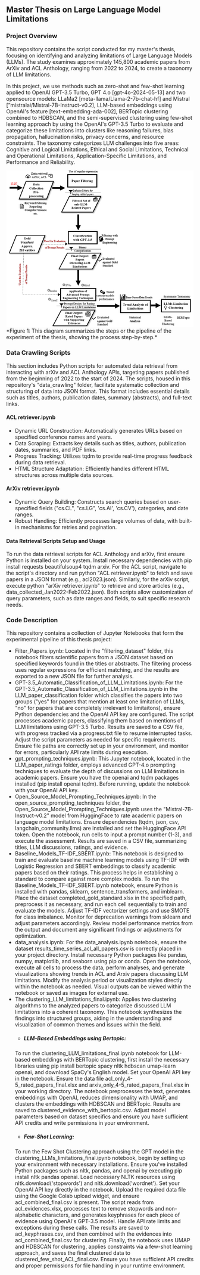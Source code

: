 ## Master Thesis on Large Language Model Limitations
### Project Overview
This repository contains the script conducted for my master's thesis, focusing on identifying and analyzing limitations of Large Language Models (LLMs). The study examines approximately 145,800 academic papers from ArXiv and ACL Anthology, ranging from 2022 to 2024, to create a taxonomy of LLM limitations.

In this project, we use methods such as zero-shot and few-shot learning applied to OpenAI GPT-3.5 Turbo, GPT 4.o [gpt-4o-2024-05-13] and two opensource models: LLaMa2 [meta-llama/Llama-2-7b-chat-hf] and Mistral [”mistralai/Mistral-7B-Instruct-v0.2], LLM-based embeddings using OpenAI's feature [text-embedding-ada-002], BERTopic clustering combined to HDBSCAN, and the semi-supervised clustering using few-shot learning approach by using the OpenAI's GPT-3.5 Turbo to evaluate and categorize these limitations into clusters like reasoning failures, bias propagation, hallucination risks, privacy concerns, and resource constraints.
The taxonomy categorizes LLM challenges into five areas: Cognitive and Logical Limitations, Ethical and Social Limitations, Technical and Operational Limitations, Application-Specific Limitations, and Performance and Reliability. 

<img src="/schema_thesis.png" alt="Pipeline Diagram" width="600">
  *Figure 1: This diagram summarizes the steps or the pipeline of the experiment of the thesis, showing the process step-by-step.*

### Data Crawling Scripts
This section includes Python scripts for automated data retrieval from interacting with arXiv and ACL Anthology APIs, targeting papers published from the beginning of 2022 to the start of 2024. The scripts, housed in this repository's "data_crawling" folder, facilitate systematic collection and structuring of data into JSON format. This format includes essential details such as titles, authors, publication dates, summary (abstracts), and full-text links.
#### ACL retriever.ipynb
- Dynamic URL Construction: Automatically generates URLs based on specified conference names and years.
- Data Scraping: Extracts key details such as titles, authors, publication dates, summaries, and PDF links.
- Progress Tracking: Utilizes tqdm to provide real-time progress feedback during data retrieval.
- HTML Structure Adaptation: Efficiently handles different HTML structures across multiple data sources.
#### ArXiv retriever.ipynb
- Dynamic Query Building: Constructs search queries based on user-specified fields ("cs.CL", "cs.LG", 'cs.AI', 'cs.CV'), categories, and date ranges.
- Robust Handling: Efficiently processes large volumes of data, with built-in mechanisms for retries and pagination.
#### Data Retrieval Scripts Setup and Usage
To run the data retrieval scripts for ACL Anthology and arXiv, first ensure Python is installed on your system. Install necessary dependencies with pip install requests beautifulsoup4 tqdm arxiv. For the ACL script, navigate to the script's directory and run python "ACL retriever.ipynb" to fetch and save papers in a JSON format (e.g., acl2023.json). Similarly, for the arXiv script, execute python "arXiv retriever.ipynb" to retrieve and store articles (e.g., data_collected_Jan2022-Feb2022.json). Both scripts allow customization of query parameters, such as date ranges and fields, to suit specific research needs.

### Code Description
This repository contains a collection of Jupyter Notebooks that form the experimental pipeline of this thesis project:

- Filter_Papers.ipynb: Located in the "filtering_dataset" folder, this notebook filters scientific papers from a JSON dataset based on specified keywords found in the titles or abstracts. The filtering process uses regular expressions for efficient matching, and the results are exported to a new JSON file for further analysis.
- GPT-3.5_Automatic_Classification_of_LLM_Limitations.ipynb: For the GPT-3.5_Automatic_Classification_of_LLM_Limitations.ipynb in the LLM_paper_classification folder which classifies the papers into two groups ("yes" for papers that mention at least one limitation of LLMs, "no" for papers that are completely irrelevant to limitaitons), ensure Python dependencies and the OpenAI API key are configured. The script processes academic papers, classifying them based on mentions of LLM limitations using GPT-3.5 Turbo. Results are saved to a CSV file, with progress tracked via a progress.txt file to resume interrupted tasks. Adjust the script parameters as needed for specific requirements. Ensure file paths are correctly set up in your environment, and monitor for errors, particularly API rate limits during execution.
- gpt_prompting_techniques.ipynb: This Jupyter notebook, located in the LLM_paper_ratings folder, employs advanced GPT-4.o prompting techniques to evaluate the depth of discussions on LLM limitations in academic papers. Ensure you have the openai and tqdm packages installed (pip install openai tqdm). Before running, update the notebook with your OpenAI API key.
- Open_Source_Model_Prompting_Techniques.ipynb: In the open_source_prompting_techniques folder, the Open_Source_Model_Prompting_Techniques.ipynb uses the "Mistral-7B-Instruct-v0.2" model from HuggingFace to rate academic papers on language model limitations. Ensure dependencies (tqdm, json, csv, langchain_community.llms) are installed and set the HuggingFace API token. Open the notebook, run cells to input a prompt number (1-3), and execute the assessment. Results are saved in a CSV file, summarizing titles, LLM discussions, ratings, and evidence.
- Baseline_Models_TF-IDF_SBERT.ipynb: This notebook is designed to train and evaluate baseline machine learning models using TF-IDF with Logistic Regression and SBERT embeddings to classify academic papers based on their ratings. This process helps in establishing a standard to compare against more complex models. To run the Baseline_Models_TF-IDF_SBERT.ipynb notebook, ensure Python is installed with pandas, sklearn, sentence_transformers, and imblearn. Place the dataset completed_gold_standard.xlsx in the specified path, preprocess it as necessary, and run each cell sequentially to train and evaluate the models. Adjust TF-IDF vectorizer settings and use SMOTE for class imbalance. Monitor for deprecation warnings from sklearn and adjust parameters accordingly. Review model performance metrics from the output and document any significant findings or adjustments for optimization.
- data_analysis.ipynb: For the data_analysis.ipynb notebook, ensure the dataset results_time_series_acl_all_papers.csv is correctly placed in your project directory. Install necessary Python packages like pandas, numpy, matplotlib, and seaborn using pip or conda. Open the notebook, execute all cells to process the data, perform analyses, and generate visualizations showing trends in ACL and Arxiv papers discussing LLM limitations. Modify the analysis period or visualization styles directly within the notebook as needed. Visual outputs can be viewed within the notebook or saved as images for external use.
- The clustering_LLM_limitations_final.ipynb: Applies two clustering algorithms to the analyzed papers to categorize discussed LLM limitations into a coherent taxonomy. This notebook synthesizes the findings into structured groups, aiding in the understanding and visualization of common themes and issues within the field.
  - ##### LLM-Based Embeddings using Bertopic: 
  To run the clustering_LLM_limitations_final.ipynb notebook for LLM-based embeddings with BERTopic clustering, first install the necessary libraries using pip install bertopic spacy nltk hdbscan umap-learn openai, and download SpaCy's English model. Set your OpenAI API key in the notebook. Ensure the data file acl_only_4-5_rated_papers_final.xlsx and arxiv_only_4-5_rated_papers_final.xlsx in your working directory. The notebook preprocesses the text, generates embeddings with OpenAI, reduces dimensionality with UMAP, and clusters the embeddings with HDBSCAN and BERTopic. Results are saved to clustered_evidence_with_bertopic.csv. Adjust model parameters based on dataset specifics and ensure you have sufficient API credits and write permissions in your environment.
  - ##### Few-Shot Learning:
  To run the Few Shot Clustering approach using the GPT model in the clustering_LLMs_limitations_final.ipynb notebook, begin by setting up your environment with necessary installations. Ensure you've installed Python packages such as nltk, pandas, and openai by executing pip install nltk pandas openai. Load necessary NLTK resources using nltk.download('stopwords') and nltk.download('wordnet'). Set your OpenAI API key directly in the notebook. Upload the required data file using the Google Colab upload widget, and ensure acl_combined_final.csv is present.
  The script reads from acl_evidences.xlsx, processes text to remove stopwords and non-alphabetic characters, and generates keyphrases for each piece of evidence using OpenAI's GPT-3.5 model. Handle API rate limits and exceptions during these calls. The results are saved to acl_keyphrases.csv, and then combined with the evidences into acl_combined_final.csv for clustering. Finally, the notebook uses UMAP and HDBSCAN for clustering, applies constraints via a few-shot learning approach, and saves the final clustered data to clustered_few_shot_ACL_final.csv. Ensure you have sufficient API credits and proper permissions for file handling in your runtime environment.








